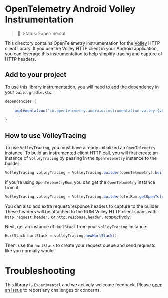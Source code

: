 
# OpenTelemetry Android Volley Instrumentation

> :construction: &nbsp;Status: Experimental

This directory contains OpenTelemetry instrumentation for the [Volley](https://google.github.io/volley/)
HTTP client library. If you use the Volley HTTP client in your Android application, you can
leverage this instrumentation to help simplify tracing and capture of HTTP headers.

## Add to your project

To use this library instrumentation, you will need to add
the dependency in your `build.gradle.kts`:

```gradle
dependencies {
    ...
    implementation("io.opentelemetry.android:instrumentation-volley:{version}")
    ...
}
```

## How to use VolleyTracing

To use `VolleyTracing`, you must have already initialized an `OpenTelemetry` instance.
To build an instrumented client HTTP call, you will first create an instance of
`VolleyTracing` by passing in the `OpenTelemetry` instance to the builder:

```java
VolleyTracing volleyTracing = VolleyTracing.builder(openTelemetry).build();
```

If you're using `OpenTelemetryRum`, you can get the `OpenTelemetry` instance from it:

```java
VolleyTracing volleyTracing = VolleyTracing.builder(otelRum.getOpenTelemtry()).build();
```

You can also add extra request/response headers to capture to the builder.
These headers will be attached to the RUM Volley HTTP client spans with
`http.request.header.` or `http.response.header.` respectively.

Next, get an instance of `HurlStack` from your `volleyTracing` instance:

```java
HurlStack hurlStack = volleyTracing.newHurlStack();
```

Then, use the `hurlStack` to create your request queue and send requests like you normally would.

# Troubleshooting

This library is `Experimental` and we actively welcome feedback. Please
[open an issue](https://github.com/open-telemetry/opentelemetry-android/issues) to report any
challenges or concerns.
